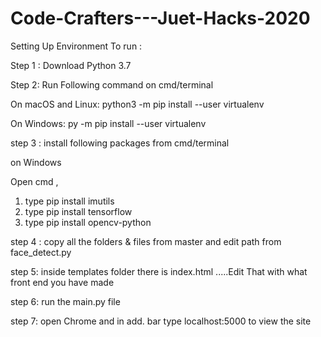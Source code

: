 # Code-Crafters---Juet-Hacks-2020

Setting Up Environment To run :

Step 1 :
Download  Python 3.7

Step 2:
Run Following command on cmd/terminal

On macOS and Linux:
python3 -m pip install --user virtualenv

On Windows:
py -m pip install --user virtualenv


step 3 :
install following packages from cmd/terminal

on Windows

Open cmd ,
1. type pip install imutils
2. type pip install tensorflow
3. type pip install opencv-python

step 4 :
copy all the folders & files from master and edit path from face_detect.py

step 5: 
inside templates folder there is index.html .....Edit That with what front end you have made

step 6:
run the main.py file

step 7:
open Chrome and in add. bar type localhost:5000 to view the site
